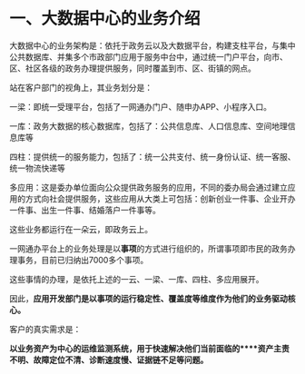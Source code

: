 # 一、大数据中心的业务介绍



大数据中心的业务架构是：依托于政务云以及大数据平台，构建支柱平台，与集中公共数据库、并集多个市政部门应用于服务中台中，通过统一门户平台，向市、区、社区各级的政务办理提供服务，同时覆盖到市、区、街镇的网点。

站在客户部门的视角上，其业务划分是：

一梁：即统一受理平台，包括了一网通办门户、随申办APP、小程序入口。

一库：政务大数据的核心数据库，包括了：公共信息库、人口信息库、空间地理信息库等

四柱：提供统一的服务能力，包括了：统一公共支付、统一身份认证、统一客服、统一物流快递等

多应用：这是委办单位面向公众提供政务服务的应用，不同的委办局会通过建立应用的方式向社会提供服务，这些应用从大类上可包括：创新创业一件事、企业开办一件事、出生一件事、结婚落户一件事等。



这些业务都运行在一朵云，即政务云上。



一网通办平台上的业务处理是以**事项**的方式进行组织的，所谓事项即市民的政务办理事务，目前已归纳出7000多个事项。

这些事情的办理，是依托上述的一云、一梁、一库、四柱、多应用展开。

因此，**应用开发部门是以事项的运行稳定性、覆盖度等维度作为他们的业务驱动核心。**



客户的真实需求是：

**以业务资产为中心的运维监测系统，用于快速解决他们当前面临的****资产主责不明、故障定位不清、诊断速度慢、证据链不足等问题。**



